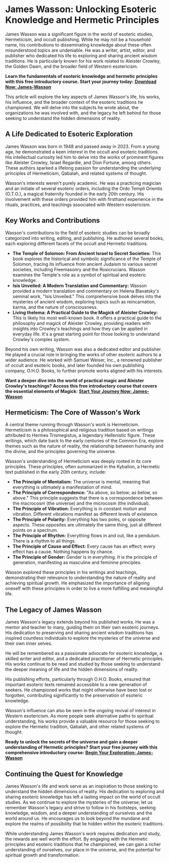 # James Wasson: Unlocking Esoteric Knowledge and Hermetic Principles

James Wasson was a significant figure in the world of esoteric studies, Hermeticism, and occult publishing. While he may not be a household name, his contributions to disseminating knowledge about these often misunderstood topics are undeniable. He was a writer, artist, editor, and publisher who dedicated his life to exploring and sharing ancient wisdom traditions. He is particularly known for his work related to Aleister Crowley, the Golden Dawn, and the broader field of Western esotericism.

**Learn the fundamentals of esoteric knowledge and hermetic principles with this free introductory course. Start your journey today:** [**Download Now: James-Wasson**](https://udemywork.com/james-wasson)

This article will explore the key aspects of James Wasson's life, his works, his influence, and the broader context of the esoteric traditions he championed. We will delve into the subjects he wrote about, the organizations he was involved with, and the legacy he left behind for those seeking to understand the hidden dimensions of reality.

## A Life Dedicated to Esoteric Exploration

James Wasson was born in 1948 and passed away in 2023. From a young age, he demonstrated a keen interest in the occult and esoteric traditions. His intellectual curiosity led him to delve into the works of prominent figures like Aleister Crowley, Israel Regardie, and Dion Fortune, among others. These authors sparked a lifelong passion for understanding the underlying principles of Hermeticism, Qabalah, and related systems of thought.

Wasson's interests weren't purely academic. He was a practicing magician and an initiate of several esoteric orders, including the Ordo Templi Orientis (O.T.O.), a magical fraternity founded in the early 20th century. His involvement with these orders provided him with firsthand experience in the rituals, practices, and teachings associated with Western esotericism.

## Key Works and Contributions

Wasson's contributions to the field of esoteric studies can be broadly categorized into writing, editing, and publishing. He authored several books, each exploring different facets of the occult and Hermetic traditions.

*   **The Temple of Solomon: From Ancient Israel to Secret Societies:** This book explores the historical and symbolic significance of the Temple of Solomon, tracing its influence from ancient Judaism to various secret societies, including Freemasonry and the Rosicrucians. Wasson examines the Temple's role as a symbol of spiritual and esoteric knowledge.
*   **Isis Unveiled: A Modern Translation and Commentary:** Wasson provided a modern translation and commentary on Helena Blavatsky's seminal work, "Isis Unveiled." This comprehensive book delves into the mysteries of ancient wisdom, exploring topics such as reincarnation, karma, and the nature of consciousness.
*   **Living thelema: A Practical Guide to the Magick of Aleister Crowley:** This is likely his most well-known book. It offers a practical guide to the philosophy and magick of Aleister Crowley, providing readers with insights into Crowley's teachings and how they can be applied in everyday life. It's a great starting point for those looking to understand Crowley's complex system.

Beyond his own writing, Wasson was also a dedicated editor and publisher. He played a crucial role in bringing the works of other esoteric authors to a wider audience. He worked with Samuel Weiser, Inc., a renowned publisher of occult and esoteric books, and later founded his own publishing company, O.H.O. Books, to further promote works aligned with his interests.

**Want a deeper dive into the world of practical magic and Aleister Crowley's teachings? Access this free introductory course that covers the essential elements of Magick:** [**Start Your Journey Now: James-Wasson**](https://udemywork.com/james-wasson)

## Hermeticism: The Core of Wasson's Work

A central theme running through Wasson's work is Hermeticism. Hermeticism is a philosophical and religious tradition based on writings attributed to Hermes Trismegistus, a legendary Hellenistic figure. These writings, which date back to the early centuries of the Common Era, explore themes such as the nature of reality, the relationship between humanity and the divine, and the principles governing the universe.

Wasson's understanding of Hermeticism was deeply rooted in its core principles. These principles, often summarized in the Kybalion, a Hermetic text published in the early 20th century, include:

*   **The Principle of Mentalism:** The universe is mental, meaning that everything is ultimately a manifestation of mind.
*   **The Principle of Correspondence:** "As above, so below; as below, so above." This principle suggests that there is a correspondence between the macrocosm (the universe) and the microcosm (the individual).
*   **The Principle of Vibration:** Everything is in constant motion and vibration. Different vibrations manifest as different levels of existence.
*   **The Principle of Polarity:** Everything has two poles, or opposite aspects. These opposites are ultimately the same thing, just at different points on a spectrum.
*   **The Principle of Rhythm:** Everything flows in and out, like a pendulum. There is a rhythm to all things.
*   **The Principle of Cause and Effect:** Every cause has an effect; every effect has a cause. Nothing happens by chance.
*   **The Principle of Gender:** Gender is in everything. It is the principle of generation, manifesting as masculine and feminine principles.

Wasson explored these principles in his writings and teachings, demonstrating their relevance to understanding the nature of reality and achieving spiritual growth. He emphasized the importance of aligning oneself with these principles in order to live a more fulfilling and meaningful life.

## The Legacy of James Wasson

James Wasson's legacy extends beyond his published works. He was a mentor and teacher to many, guiding them on their own esoteric journeys. His dedication to preserving and sharing ancient wisdom traditions has inspired countless individuals to explore the mysteries of the universe and their own inner selves.

He will be remembered as a passionate advocate for esoteric knowledge, a skilled writer and editor, and a dedicated practitioner of Hermetic principles. His works continue to be read and studied by those seeking to understand the deeper meaning of life and the hidden dimensions of reality.

His publishing efforts, particularly through O.H.O. Books, ensured that important esoteric texts remained accessible to a new generation of seekers. He championed works that might otherwise have been lost or forgotten, contributing significantly to the preservation of esoteric knowledge.

Wasson's influence can also be seen in the ongoing revival of interest in Western esotericism. As more people seek alternative paths to spiritual understanding, his works provide a valuable resource for those seeking to explore the Hermetic tradition, Qabalah, and other related systems of thought.

**Ready to unlock the secrets of the universe and gain a deeper understanding of Hermetic principles? Start your free journey with this comprehensive introductory course:** [**Begin Your Exploration: James-Wasson**](https://udemywork.com/james-wasson)

## Continuing the Quest for Knowledge

James Wasson's life and work serve as an inspiration to those seeking to understand the hidden dimensions of reality. His dedication to exploring and sharing esoteric knowledge has left a lasting impact on the world of occult studies. As we continue to explore the mysteries of the universe, let us remember Wasson's legacy and strive to follow in his footsteps, seeking knowledge, wisdom, and a deeper understanding of ourselves and the world around us. He encourages us to look beyond the mundane and explore the realms of possibility that lie hidden within the esoteric traditions.

While understanding James Wasson's work requires dedication and study, the rewards are well worth the effort. By engaging with the Hermetic principles and esoteric traditions that he championed, we can gain a richer understanding of ourselves, our place in the universe, and the potential for spiritual growth and transformation.
